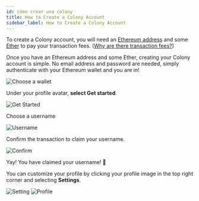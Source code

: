 ```yaml
---
id: cómo crear una colony
title: How to Create a Colony Account
sidebar_label: How to Create a Colony Account
---
```


To create a Colony account, you will need an [Ethereum address](docs/how-to-get-an-etherem-wallet-address) and some [Ether]() to pay your transaction fees. ([Why are there transaction fees?]())

Once you have an Ethereum address and some Ether, creating your Colony account is simple. No email address and password are needed, simply authenticate with your Ethereum wallet and you are in!

![Choose a wallet](assets/how-to-create-a-colony-account/1.png)

Under your profile avatar, **select Get started**.

![Get Started](assets/how-to-create-a-colony-account/2.png)

Choose a username

![Username](assets/how-to-create-a-colony-account/3.png)

Confirm the transaction to claim your username.

![Confirm](assets/how-to-create-a-colony-account/4.png)

Yay! You have claimed your username!  🎉

You can customize your profile by clicking your profile image in the top right corner and selecting **Settings**.

![Setting](assets/how-to-create-a-colony-account/5.png) ![Profile](assets/how-to-create-a-colony-account/6.png)

